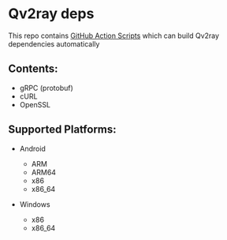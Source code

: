 # Qv2ray deps

This repo contains [GitHub Action Scripts](https://github.com/Qv2ray/Qv2ray-deps/tree/master/.github/workflows) which can build Qv2ray dependencies automatically

## Contents:
- gRPC (protobuf)
- cURL
- OpenSSL

## Supported Platforms:
- Android
  - ARM
  - ARM64
  - x86
  - x86_64
 
- Windows
  - x86
  - x86_64
